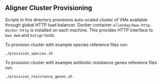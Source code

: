 ## Aligner Cluster Provisioning

Scripts in this directory provisions auto-scaled cluster of VMs available through global HTTP load balancer.
Docker container `allenday/bwa-http-docker:http` is installed on each machine.
This provides HTTP interface to `bwa mem` and `kalign` tools.

To provision cluster with example species reference files run:
```
./provision_species.sh
```

To provision cluster with example antibiotic resistance genes reference files run:
```
./provision_resistance_genes.sh
```
